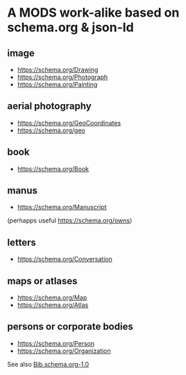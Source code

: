 # A MODS work-alike based on schema.org & json-ld

## image

* https://schema.org/Drawing
* https://schema.org/Photograph
* https://schema.org/Painting

## aerial photography

* https://schema.org/GeoCoordinates
* https://schema.org/geo

## book

* https://schema.org/Book

## manus

* https://schema.org/Manuscript 

(perhapps useful https://schema.org/owns)

## letters

* https://schema.org/Conversation

## maps or atlases

* https://schema.org/Map
* https://schema.org/Atlas

## persons or corporate bodies

* https://schema.org/Person
* https://schema.org/Organization



See also [Bib.schema.org-1.0](https://www.w3.org/community/schemabibex/wiki/Bib.schema.org-1.0)
